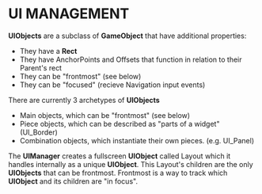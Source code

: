 # UI MANAGEMENT

**UIObjects** are a subclass of **GameObject** that have additional properties:
- They have a **Rect**
- They have AnchorPoints and Offsets that function in relation to their Parent's rect
- They can be "frontmost" (see below)
- They can be "focused" (recieve Navigation input events)

There are currently 3 archetypes of **UIObjects**
- Main objects, which can be "frontmost" (see below)
- Piece objects, which can be described as "parts of a widget" (UI_Border)
- Combination objects, which instantiate their own pieces. (e.g. UI_Panel)

The **UIManager** creates a fullscreen **UIObject** called Layout which it handles internally as a unique **UIObject**.
This Layout's children are the only **UIObjects** that can be frontmost. Frontmost is a way to track which **UIObject** and its children are "in focus". 

